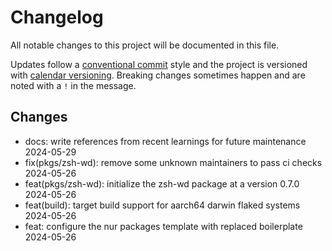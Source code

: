# Changelog

All notable changes to this project will be documented in this file.

Updates follow a [conventional commit][commits] style and the project is
versioned with [calendar versioning][calver]. Breaking changes sometimes happen
and are noted with a `!` in the message.

## Changes

- docs: write references from recent learnings for future maintenance 2024-05-29
- fix(pkgs/zsh-wd): remove some unknown maintainers to pass ci checks 2024-05-26
- feat(pkgs/zsh-wd): initialize the zsh-wd package at a version 0.7.0 2024-05-26
- feat(build): target build support for aarch64 darwin flaked systems 2024-05-26
- feat: configure the nur packages template with replaced boilerplate 2024-05-26

[calver]: https://calver.org
[commits]: https://www.conventionalcommits.org/en/v1.0.0/

